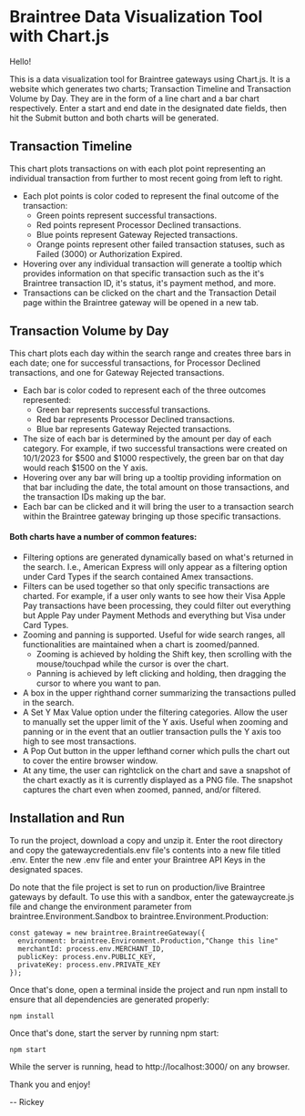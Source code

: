 # Braintree Data Visualization Tool with Chart.js

Hello!

This is a data visualization tool for Braintree gateways using Chart.js. It is a website which generates two charts; Transaction Timeline and Transaction Volume by Day. They are in the form of a line chart and a bar chart respectively. Enter a start and end date in the designated date fields, then hit the Submit button and both charts will be generated.

## Transaction Timeline

This chart plots transactions on with each plot point representing an individual transaction from further to most recent going from left to right.
* Each plot points is color coded to represent the final outcome of the transaction:
  * Green points represent successful transactions.
  * Red points represent Processor Declined transactions.
  * Blue points represent Gateway Rejected transactions.
  * Orange points represent other failed transaction statuses, such as Failed (3000) or Authorization Expired.
* Hovering over any individual transaction will generate a tooltip which provides information on that specific transaction such as the it's Braintree transaction ID, it's status, it's payment method, and more.
* Transactions can be clicked on the chart and the Transaction Detail page within the Braintree gateway will be opened in a new tab.

## Transaction Volume by Day

This chart plots each day within the search range and creates three bars in each date; one for successful transactions, for Processor Declined transactions, and one for Gateway Rejected transactions.
* Each bar is color coded to represent each of the three outcomes represented:
   * Green bar represents successful transactions.
   * Red bar represents Processor Declined transactions.
   * Blue bar represents Gateway Rejected transactions.
* The size of each bar is determined by the amount per day of each category. For example, if two successful transactions were created on 10/1/2023 for $500 and $1000 respectively, the green bar on that day would reach $1500 on the Y axis.
* Hovering over any bar will bring up a tooltip providing information on that bar including the date, the total amount on those transactions, and the transaction IDs making up the bar.
* Each bar can be clicked and it will bring the user to a transaction search within the Braintree gateway bringing up those specific transactions.

#### Both charts have a number of common features:

* Filtering options are generated dynamically based on what's returned in the search. I.e., American Express will only appear as a filtering option under Card Types if the search contained Amex transactions.
* Filters can be used together so that only specific transactions are charted. For example, if a user only wants to see how their Visa Apple Pay transactions have been processing, they could filter out everything but Apple Pay under Payment Methods and everything but Visa under Card Types.
* Zooming and panning is supported. Useful for wide search ranges, all functionalities are maintained when a chart is zoomed/panned.
   * Zooming is achieved by holding the Shift key, then scrolling with the mouse/touchpad while the cursor is over the chart.
   * Panning is achieved by left clicking and holding, then dragging the cursor to where you want to pan.
* A box in the upper righthand corner summarizing the transactions pulled in the search.
* A Set Y Max Value option under the filtering categories. Allow the user to manually set the upper limit of the Y axis. Useful when zooming and panning or in the event that an outlier transaction pulls the Y axis too high to see most transactions.
* A Pop Out button in the upper lefthand corner which pulls the chart out to cover the entire browser window.
* At any time, the user can rightclick on the chart and save a snapshot of the chart exactly as it is currently displayed as a PNG file. The snapshot captures the chart even when zoomed, panned, and/or filtered.

## Installation and Run

To run the project, download a copy and unzip it. Enter the root directory and copy the gatewaycredentials.env file's contents into a new file titled .env. Enter the new .env file and enter your Braintree API Keys in the designated spaces.

Do note that the file project is set to run on production/live Braintree gateways by default. To use this with a sandbox, enter the gatewaycreate.js file and change the environment parameter from braintree.Environment.Sandbox to braintree.Environment.Production:

```
const gateway = new braintree.BraintreeGateway({
  environment: braintree.Environment.Production,"Change this line"
  merchantId: process.env.MERCHANT_ID,
  publicKey: process.env.PUBLIC_KEY,
  privateKey: process.env.PRIVATE_KEY
});
```

Once that's done, open a terminal inside the project and run npm install to ensure that all dependencies are generated properly:

```
npm install
```

Once that's done, start the server by running npm start:

```
npm start
```

While the server is running, head to http://localhost:3000/ on any browser.

Thank you and enjoy!

-- Rickey